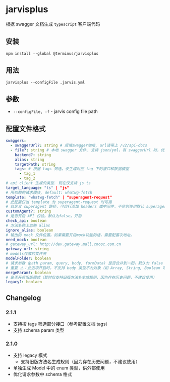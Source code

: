 # jarvisplus

根据 swagger 文档生成 `typescript` 客户端代码

## 安装

```shell
npm install --global @terminus/jarvisplus
```

## 用法

```shell
jarvisplus --configFile .jarvis.yml
```

## 参数

- `--configFile, -f` - jarvis config file path

## 配置文件格式

```yml
swaggers:
  - swaggerUrl?: string # 后端swagger地址, url请带上 /v2/api-docs
  - file?: string # 本地 swagger 文件, 支持 json/yml，有 swaggerUrl 时，优先使用 swaggerUrl
    backend?: string
    alias: string
    targetPath: string
    tags: # 根据 tags 筛选，仅生成对应 tag 下的接口和数据模型
      - tag_1
      - tag_2
# api client 生成的类型. 现在仅支持 js ts
target_language: "ts" | "js"
# 所依赖的请求模块, default: whatwg-fetch
template: "whatwg-fetch" | "superagent-request"
# 此配置仅当 template 为 superagent-request 时可用
# 自定义 superagent 路径，可自行添加 headers 或中间件，不传则使用默认 superagent
customAgent?: string
# 是否开启 API 校验。默认为false。开启
check_api: boolean
# 方法名称上忽略 alias
ignore_alias: boolean
# 输出的 mock 文件位置。如果需要开启mock功能的话，需要配置次地址。
need_mock: boolean
# gateway_url: http://dev.gateway.mall.cnooc.com.cn
gateway_url: string
# models存放的文件夹
modelFolder: boolean
# 请求参数（path param, query, body, formData) 是否合并到一起，默认为 false
# 重要 ⚠️：此选项开启时，不支持 body 类型不为对象（如 Array, String, Boolean 等）且同时含有 `path, query` 等参数的接口
mergeParam?: boolean
# 是否开启旧版模式（暂时仅支持旧版方法名生成规则，因为存在历史问题，不建议使用）
legacy?: boolaen
```

## Changelog

### 2.1.1

- 支持按 tags 筛选部分接口（参考配置文档 tags）
- 支持 schema param 类型

### 2.1.0

- 支持 legacy 模式
  - 支持旧版方法名生成规则（因为存在历史问题，不建议使用）
- 单独生成 Model 中的 enum 类型，供外部使用
- 优化请求参数中 schema 格式
